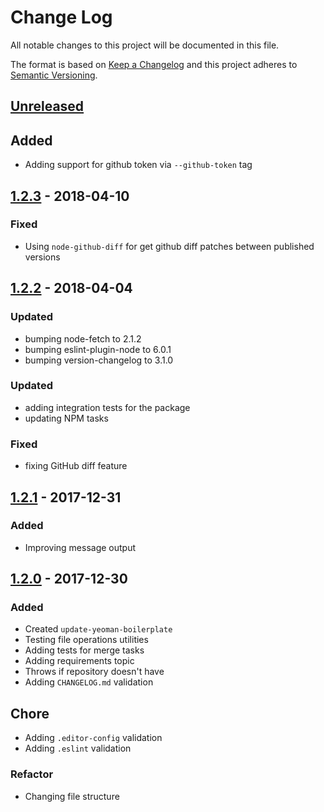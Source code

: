 # Change Log
All notable changes to this project will be documented in this file.

The format is based on [Keep a Changelog](http://keepachangelog.com/)
and this project adheres to [Semantic Versioning](http://semver.org/).

## [Unreleased][]

## Added
- Adding support for github token via `--github-token` tag

## [1.2.3][] - 2018-04-10
### Fixed
- Using `node-github-diff` for get github diff patches between published versions
 
## [1.2.2][] - 2018-04-04
### Updated
- bumping node-fetch to 2.1.2
- bumping eslint-plugin-node to 6.0.1
- bumping version-changelog to 3.1.0

### Updated
- adding integration tests for the package
- updating NPM tasks

### Fixed
- fixing GitHub diff feature

## [1.2.1][] - 2017-12-31
### Added
- Improving message output

## [1.2.0][] - 2017-12-30
### Added
- Created `update-yeoman-boilerplate`
- Testing file operations utilities
- Adding tests for merge tasks
- Adding requirements topic
- Throws if repository doesn't have
- Adding `CHANGELOG.md` validation

## Chore
- Adding `.editor-config` validation
- Adding `.eslint` validation

### Refactor
- Changing file structure


[Unreleased]: https://github.com/willmendesneto/update-yeoman-generator/compare/v1.2.3...HEAD
[1.2.3]: https://github.com/willmendesneto/update-yeoman-generator/compare/v1.2.2...v1.2.3
[1.2.2]: https://github.com/willmendesneto/update-yeoman-generator/compare/v1.2.1...v1.2.2
[1.2.1]: https://github.com/willmendesneto/update-yeoman-generator/compare/v1.2.0...v1.2.1
[1.2.0]: https://github.com/willmendesneto/update-yeoman-generator/tree/v1.2.0
